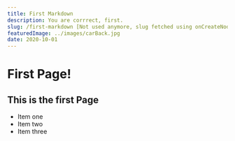 ```yaml
---
title: First Markdown
description: You are corrrect, first.
slug: /first-markdown [Not used anymore, slug fetched using onCreateNode]
featuredImage: ../images/carBack.jpg
date: 2020-10-01
---
```


# First Page!

## This is the first Page
- Item one
- Item two
- Item three